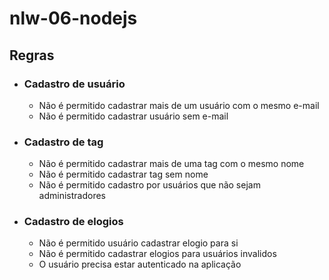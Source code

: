 # nlw-06-nodejs

## Regras

- ### Cadastro de usuário 
    - Não é permitido cadastrar mais de um usuário com o mesmo e-mail
    - Não é permitido cadastrar usuário sem e-mail
- ### Cadastro de tag
    - Não é permitido cadastrar mais de uma tag com o mesmo nome
    - Não é permitido cadastrar tag sem nome
    - Não é permitido cadastro por usuários que não sejam administradores
- ### Cadastro de elogios
    - Não é permitido usuário cadastrar elogio para si
    - Não é permitido cadastrar elogios para usuários invalidos
    - O usuário precisa estar autenticado na aplicação
